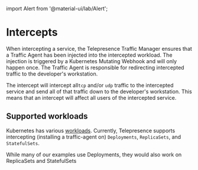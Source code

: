import Alert from '@material-ui/lab/Alert';

# Intercepts

When intercepting a service, the Telepresence Traffic Manager ensures
that a Traffic Agent has been injected into the intercepted workload.
The injection is triggered by a Kubernetes Mutating Webhook and will
only happen once. The Traffic Agent is responsible for redirecting
intercepted traffic to the developer's workstation.

The intercept will intercept all`tcp` and/or `udp` traffic to the
intercepted service and send all of that traffic down to the developer's
workstation. This means that an intercept will affect all users of
the intercepted service.

## Supported workloads

Kubernetes has various
[workloads](https://kubernetes.io/docs/concepts/workloads/).
Currently, Telepresence supports intercepting (installing a
traffic-agent on) `Deployments`, `ReplicaSets`, and `StatefulSets`.

<Alert severity="info">

While many of our examples use Deployments, they would also work on
ReplicaSets and StatefulSets

</Alert>
